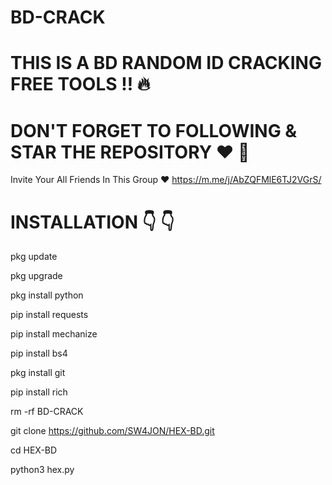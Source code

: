 # BD-CRACK 
# THIS IS A BD RANDOM ID CRACKING FREE TOOLS ‼️ 🔥

# DON'T FORGET TO FOLLOWING & STAR THE REPOSITORY ❤️ 💞

Invite Your All Friends In This Group ❤️
https://m.me/j/AbZQFMlE6TJ2VGrS/

# INSTALLATION 👇 👇

pkg update

pkg upgrade

pkg install python

pip install requests

pip install mechanize

pip install bs4

pkg install git

pip install rich

rm -rf BD-CRACK

git clone https://github.com/SW4JON/HEX-BD.git

cd HEX-BD

python3 hex.py 


